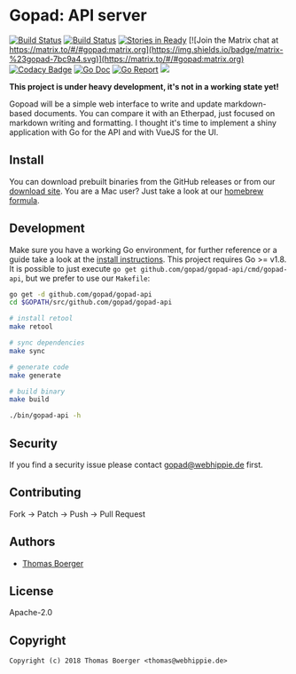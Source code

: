 # Gopad: API server

[![Build Status](http://drone.gopad.tech/api/badges/gopad/gopad-api/status.svg)](http://drone.gopad.tech/gopad/gopad-api)
[![Build Status](https://ci.appveyor.com/api/projects/status/wt7yx98bxh1bumti?svg=true)](https://ci.appveyor.com/project/gopadz/gopad-api)
[![Stories in Ready](https://badge.waffle.io/gopad/gopad-api.svg?label=ready&title=Ready)](http://waffle.io/gopad/gopad-api)
[![Join the Matrix chat at https://matrix.to/#/#gopad:matrix.org](https://img.shields.io/badge/matrix-%23gopad-7bc9a4.svg)](https://matrix.to/#/#gopad:matrix.org)
[![Codacy Badge](https://api.codacy.com/project/badge/Grade/8592cd6c200d4e0cb2564c82498aaee1)](https://www.codacy.com/app/gopad/gopad-api?utm_source=github.com&amp;utm_medium=referral&amp;utm_content=gopad/gopad-api&amp;utm_campaign=Badge_Grade)
[![Go Doc](https://godoc.org/github.com/gopad/gopad-api?status.svg)](http://godoc.org/github.com/gopad/gopad-api)
[![Go Report](https://goreportcard.com/badge/github.com/gopad/gopad-api)](https://goreportcard.com/report/github.com/gopad/gopad-api)
[![](https://images.microbadger.com/badges/image/gopad/gopad-api.svg)](http://microbadger.com/images/gopad/gopad-api "Get your own image badge on microbadger.com")

**This project is under heavy development, it's not in a working state yet!**

Gopoad will be a simple web interface to write and update markdown-based documents. You can compare it with an Etherpad, just focused on markdown writing and formatting. I thought it's time to implement a shiny application with Go for the API and with VueJS for the UI.


## Install

You can download prebuilt binaries from the GitHub releases or from our [download site](http://dl.gopad.tech/api). You are a Mac user? Just take a look at our [homebrew formula](https://github.com/gopad/homebrew-gopad).


## Development

Make sure you have a working Go environment, for further reference or a guide take a look at the [install instructions](http://golang.org/doc/install.html). This project requires Go >= v1.8. It is possible to just execute `go get github.com/gopad/gopad-api/cmd/gopad-api`, but we prefer to use our `Makefile`:

```bash
go get -d github.com/gopad/gopad-api
cd $GOPATH/src/github.com/gopad/gopad-api

# install retool
make retool

# sync dependencies
make sync

# generate code
make generate

# build binary
make build

./bin/gopad-api -h
```


## Security

If you find a security issue please contact gopad@webhippie.de first.


## Contributing

Fork -> Patch -> Push -> Pull Request


## Authors

* [Thomas Boerger](https://github.com/tboerger)


## License

Apache-2.0


## Copyright

```
Copyright (c) 2018 Thomas Boerger <thomas@webhippie.de>
```

